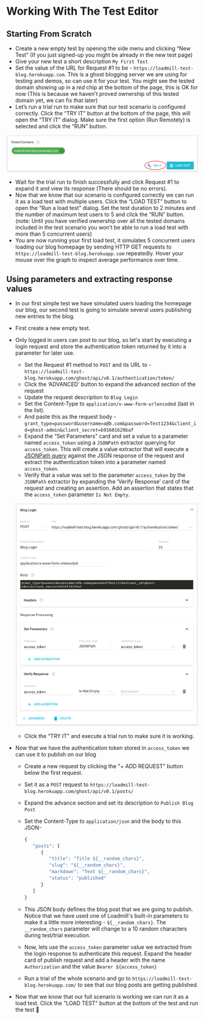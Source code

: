 # Working With The Test Editor

## Starting From Scratch

* Create a new empty test by opening the side menu and clicking “New Test” \(If you just signed-up you might be already in the new test page\)
* Give your new test a short description `My First Test`
* Set the value of the URL for Request \#1 to be - `https://loadmill-test-blog.herokuapp.com`. This is a ghost blogging server we are using for testing and demos, so can use it for your test. You might see the tested domain showing up in a _red_ chip at the bottom of the page, this is OK for now \(This is because we haven't proved ownership of this tested domain yet, we can fix that later\)
* Let’s run a trial run to make sure that our test scenario is configured correctly. Click the “TRY IT” button at the bottom of the page, this will open the “TRY IT” dialog. Make sure the first option \(Run Remotely\) is selected and click the “RUN” button.

![](.gitbook/assets/try-it.png)

* Wait for the trial run to finish successfully and click Request \#1 to expand it and view its response \(There should be no errors\).
* Now that we know that our scenario is configured correctly we can run it as a load test with multiple users. Click the “LOAD TEST” button to open the “Run a load test” dialog. Set the test duration to 2 minutes and the number of maximum test users to 5 and click the “RUN” button. \(note: Until you have verified ownership over all the tested domains included in the test scenario you won’t be able to run a load test with more than 5 concurrent users\)
* You are now running your first load test, it simulates 5 concurrent users loading our blog homepage by sending HTTP GET requests to `https://loadmill-test-blog.herokuapp.com` repeatedly. Hover your mouse over the graph to inspect average performance over time.

## Using parameters and extracting response values

* In our first simple test we have simulated users loading the homepage our blog, our second test is going to simulate several users publishing new entries to the blog.
* First create a new empty test.
* Only logged in users can post to our blog, so let's start by executing a login request and store the authentication token returned by it into a parameter for later use.

  * Set the Request \#1 method to `POST` and its URL to - `https://loadmill-test-blog.herokuapp.com/ghost/api/v0.1/authentication/token/`
  * Click the ‘ADVANCED’ button to expand the advanced section of the request
  * Update the request description to `Blog Login`
  * Set the Content-Type to `application/x-www-form-urlencoded` \(last in the list\).
  * And paste this as the request body - `grant_type=password&username=a@b.com&password=Test1234&client_id=ghost-admin&client_secret=b91601629baf`
  * Expand the “Set Parameters” card and set a value to a parameter named `access_token` using a `JSONPath` extractor querying for `access_token`. This will create a value extractor that will execute a [JSONPath query](http://goessner.net/articles/JsonPath/) against the JSON response of the request and extract the authentication token into a parameter named `access_token`.
  * Verify that a value was set to the parameter `access_token` by the `JSONPath` extractor by expanding the ‘Verify Response’ card of the request and creating an assertion. Add an assertion that states that the `access_token` parameter `Is Not Empty`.

  ![](.gitbook/assets/screen-shot-2017-11-02-at-13.59.02.png)

  * Click the “TRY IT” and execute a trial run to make sure it is working.

* Now that we have the authentication token stored in `access_token` we can use it to publish on our blog
  * Create a new request by clicking the "+ ADD REQUEST" button below the first request.
  * Set it as a `POST` request to `https://loadmill-test-blog.herokuapp.com/ghost/api/v0.1/posts/`
  * Expand the advance section and set its description to `Publish Blog Post`
  * Set the Content-Type to `application/json` and the body to this JSON-

    ```javascript
    {
       "posts": [
          {
             "title": "Title ${__random_chars}",
             "slug": "${__random_chars}",
             "markdown": "Text ${__random_chars}",
             "status": "published"
          }
       ]
    }
    ```

  * This JSON body defines the blog post that we are going to publish. Notice that we have used one of Loadmill's built-in parameters to make it a little more interesting - `${__random_chars}`. The `__random_chars` parameter will change to a 10 random characters during test/trial execution.
  * Now, lets use the `access_token` parameter value we extracted from the login response to authenticate this request. Expand the header card of publish request and add a header with the name `Authorization` and the value `Bearer ${access_token}`
  * Run a trial of the whole scenario and go to `https://loadmill-test-blog.herokuapp.com/` to see that our blog posts are getting published.
* Now that we know that our full scenario is working we can run it as a load test. Click the "LOAD TEST" button at the bottom of the test and run the test 🎉

